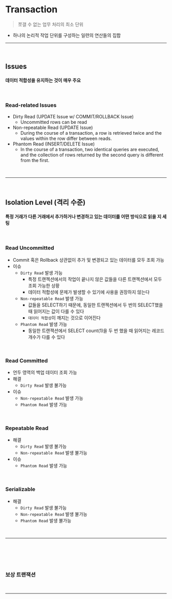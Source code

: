 # Transaction
> 쪼갤 수 없는 업무 처리의 최소 단위
* 하나의 논리적 작업 단위를 구성하는 일련의 연산들의 집합

<hr>
<br>

## Issues
#### 데이터 적합성을 유지하는 것이 매우 주요

<br>

### Read-related Issues
* Dirty Read (UPDATE Issue w/ COMMIT/ROLLBACK Issue)
  * Uncommitted rows can be read
* Non-repeatable Read (UPDATE Issue) 
  * During the course of a transaction, a row is retrieved twice and the values within the row differ between reads.
* Phantom Read (INSERT/DELETE Issue)
  * In the course of a transaction, two identical queries are executed, and the collection of rows returned by the second query is different from the first.

<br>
<hr>
<br> 

## Isolation Level (격리 수준)
#### 특정 거래가 다른 거래에서 추가하거나 변경하고 있는 데이터를 어떤 방식으로 읽을 지 세팅

<br>

### Read Uncommitted
* Commit 혹은 Rollback 상관없이 추가 및 변경되고 있는 데이터를 모두 조회 가능
* 이슈
  * `Dirty Read` 발생 가능
    * 특정 트랜젝션에서의 작업이 끝나지 않은 값들을 다른 트랜젝션에서 모두 조회 가능한 상황
    * 데이터 적합성에 문제가 발생할 수 있기에 사용을 권장하지 않는다
  * `Non-repeatable Read` 발생 가능
    * 값들을 SELECT하기 때문에, 동일한 트랜젝션에서 두 번의 SELECT했을 때 읽어지는 값이 다를 수 있다
    * `데이터 적합성`이 깨지는 것으로 이어진다
  * `Phantom Read` 발생 가능
    * 동일한 트랜잭션에서 SELECT count(1)을 두 번 했을 때 읽어지는 레코드 개수가 다를 수 있다

<br>

### Read Committed
* 언두 영역의 백업 데이터 조회 가능
* 해결
  * `Dirty Read` 발생 불가능 
* 이슈
  * `Non-repeatable Read` 발생 가능
  * `Phantom Read` 발생 가능

<br>

### Repeatable Read
* 해결
  * `Dirty Read` 발생 불가능 
  * `Non-repeatable Read` 발생 불가능
* 이슈
  * `Phantom Read` 발생 가능

<br>

### Serializable
* 해결
  * `Dirty Read` 발생 불가능 
  * `Non-repeatable Read` 발생 불가능
  * `Phantom Read` 발생 불가능

<br>
<hr>
<br>

## 
#### 

<br>

### 보상 트랜잭션

<br>
<hr>
<br>
